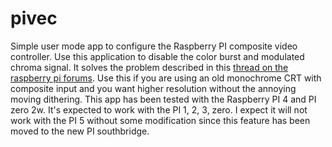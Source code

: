 # pivec
Simple user mode app to configure the Raspberry PI composite video controller. Use this application to disable the color burst and modulated chroma signal. It solves the problem described in this [thread on the raspberry pi forums](https://forums.raspberrypi.com/viewtopic.php?t=248217). Use this if you are using an old monochrome CRT with composite input and you want higher resolution without the annoying moving dithering. This app has been tested with the Raspberry PI 4 and PI zero 2w. It's expected to work with the PI 1, 2, 3, zero. I expect it will not work with the PI 5 without some modification since this feature has been moved to the new PI southbridge.
